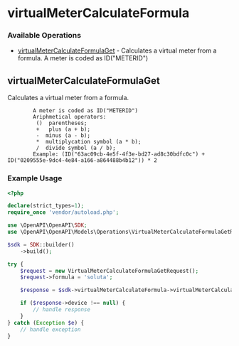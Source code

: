 # virtualMeterCalculateFormula

### Available Operations

* [virtualMeterCalculateFormulaGet](#virtualmetercalculateformulaget) - Calculates a virtual meter from a formula. 
            A meter is coded as ID("METERID")

## virtualMeterCalculateFormulaGet

Calculates a virtual meter from a formula.
            
            A meter is coded as ID("METERID")
            Ariphmetical operators:
             ()  parentheses;  
             +   plus (a + b); 
             -  minus (a - b); 
             *  multiplycation symbol (a * b); 
             /  divide symbol (a / b); 
            Example: (ID("63ac09cb-4e5f-4f3e-bd27-ad8c30bdfc0c") + ID("0209555e-9dc4-4e84-a166-a864488b4b12")) * 2

### Example Usage

```php
<?php

declare(strict_types=1);
require_once 'vendor/autoload.php';

use \OpenAPI\OpenAPI\SDK;
use \OpenAPI\OpenAPI\Models\Operations\VirtualMeterCalculateFormulaGetRequest;

$sdk = SDK::builder()
    ->build();

try {
    $request = new VirtualMeterCalculateFormulaGetRequest();
    $request->formula = 'soluta';

    $response = $sdk->virtualMeterCalculateFormula->virtualMeterCalculateFormulaGet($request);

    if ($response->device !== null) {
        // handle response
    }
} catch (Exception $e) {
    // handle exception
}
```

